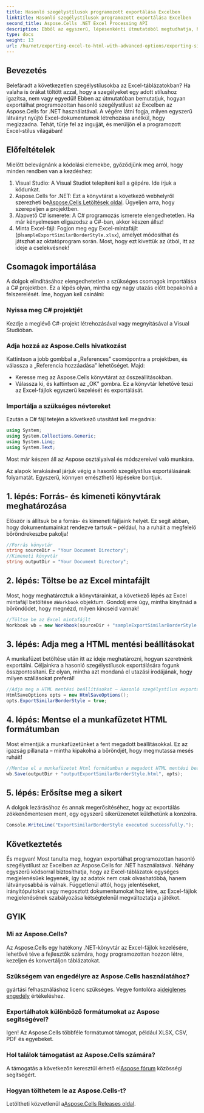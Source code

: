 ```yaml
---
title: Hasonló szegélystílusok programozott exportálása Excelben
linktitle: Hasonló szegélystílusok programozott exportálása Excelben
second_title: Aspose.Cells .NET Excel Processing API
description: Ebből az egyszerű, lépésenkénti útmutatóból megtudhatja, hogyan exportálhat programozottan hasonló szegélystílusokat az Excelben az Aspose.Cells for .NET használatával.
type: docs
weight: 13
url: /hu/net/exporting-excel-to-html-with-advanced-options/exporting-similar-border-style/
---
```

## Bevezetés
Belefáradt a következetlen szegélystílusokba az Excel-táblázatokban? Ha valaha is órákat töltött azzal, hogy a szegélyeket egy adott stílushoz igazítsa, nem vagy egyedül! Ebben az útmutatóban bemutatjuk, hogyan exportálhat programozottan hasonló szegélystílust az Excelben az Aspose.Cells for .NET használatával. A végére látni fogja, milyen egyszerű látványt nyújtó Excel-dokumentumok létrehozása anélkül, hogy megizzadna. Tehát, tűrje fel az ingujját, és merüljön el a programozott Excel-stílus világában!
## Előfeltételek
Mielőtt belevágnánk a kódolási elemekbe, győződjünk meg arról, hogy minden rendben van a kezdéshez:
1. Visual Studio: A Visual Studiot telepíteni kell a gépére. Ide írjuk a kódunkat.
2.  Aspose.Cells for .NET: Ezt a könyvtárat a következő webhelyről szerezheti be[Aspose.Cells Letöltések oldal](https://releases.aspose.com/cells/net/). Ügyeljen arra, hogy szerepeljen a projektben.
3. Alapvető C# ismerete: A C# programozás ismerete elengedhetetlen. Ha már kényelmesen eligazodsz a C#-ban, akkor készen állsz!
4. Minta Excel-fájl: Fogjon meg egy Excel-mintafájlt (pl`sampleExportSimilarBorderStyle.xlsx`), amelyet módosíthat és játszhat az oktatóprogram során.
Most, hogy ezt kivettük az útból, itt az ideje a cselekvésnek!
## Csomagok importálása
A dolgok elindításához elengedhetetlen a szükséges csomagok importálása a C# projektben. Ez a lépés olyan, mintha egy nagy utazás előtt bepakolná a felszerelését. Íme, hogyan kell csinálni:
### Nyissa meg C# projektjét
Kezdje a meglévő C#-projekt létrehozásával vagy megnyitásával a Visual Studióban.
### Adja hozzá az Aspose.Cells hivatkozást
Kattintson a jobb gombbal a „References” csomópontra a projektben, és válassza a „Referencia hozzáadása” lehetőséget. Majd:
- Keresse meg az Aspose.Cells könyvtárat az összeállításokban.
- Válassza ki, és kattintson az „OK” gombra.
Ez a könyvtár lehetővé teszi az Excel-fájlok egyszerű kezelését és exportálását.
### Importálja a szükséges névtereket
Ezután a C# fájl tetején a következő utasítást kell megadnia:
```csharp
using System;
using System.Collections.Generic;
using System.Linq;
using System.Text;
```
Most már készen áll az Aspose osztályaival és módszereivel való munkára.

Az alapok lerakásával járjuk végig a hasonló szegélystílus exportálásának folyamatát. Egyszerű, könnyen emészthető lépésekre bontjuk.
## 1. lépés: Forrás- és kimeneti könyvtárak meghatározása
Először is állítsuk be a forrás- és kimeneti fájljaink helyét. Ez segít abban, hogy dokumentumainkat rendezve tartsuk – például, ha a ruháit a megfelelő bőröndrekeszbe pakolja!
```csharp
//Forrás könyvtár
string sourceDir = "Your Document Directory";
//Kimeneti könyvtár
string outputDir = "Your Document Directory";
```
## 2. lépés: Töltse be az Excel mintafájlt
 Most, hogy meghatároztuk a könyvtárainkat, a következő lépés az Excel mintafájl betöltése a`Workbook` objektum. Gondolj erre úgy, mintha kinyitnád a bőröndödet, hogy megnézd, milyen kincseid vannak!
```csharp
//Töltse be az Excel mintafájlt
Workbook wb = new Workbook(sourceDir + "sampleExportSimilarBorderStyle.xlsx");
```
## 3. lépés: Adja meg a HTML mentési beállításokat
A munkafüzet betöltése után itt az ideje meghatározni, hogyan szeretnénk exportálni. Céljainkra a hasonló szegélystílusok exportálására fogunk összpontosítani. Ez olyan, mintha azt mondaná el utazási irodájának, hogy milyen szállásokat preferál!
```csharp
//Adja meg a HTML mentési beállításokat – Hasonló szegélystílus exportálása
HtmlSaveOptions opts = new HtmlSaveOptions();
opts.ExportSimilarBorderStyle = true;
```
## 4. lépés: Mentse el a munkafüzetet HTML formátumban
Most elmentjük a munkafüzetünket a fent megadott beállításokkal. Ez az igazság pillanata – mintha kipakolná a bőröndjét, hogy megmutassa mesés ruháit!
```csharp
//Mentse el a munkafüzetet Html formátumban a megadott HTML mentési beállításokkal
wb.Save(outputDir + "outputExportSimilarBorderStyle.html", opts);
```
## 5. lépés: Erősítse meg a sikert
A dolgok lezárásához és annak megerősítéséhez, hogy az exportálás zökkenőmentesen ment, egy egyszerű sikerüzenetet küldhetünk a konzolra.
```csharp
Console.WriteLine("ExportSimilarBorderStyle executed successfully.");
```
## Következtetés
És megvan! Most tanulta meg, hogyan exportálhat programozottan hasonló szegélystílust az Excelben az Aspose.Cells for .NET használatával. Néhány egyszerű kódsorral biztosíthatja, hogy az Excel-táblázatok egységes megjelenésűek legyenek, így az adatok nem csak olvashatóbbá, hanem látványosabbá is válnak.
Függetlenül attól, hogy jelentéseket, irányítópultokat vagy megosztott dokumentumokat hoz létre, az Excel-fájlok megjelenésének szabályozása kétségtelenül megváltoztatja a játékot.
## GYIK
### Mi az Aspose.Cells?
Az Aspose.Cells egy hatékony .NET-könyvtár az Excel-fájlok kezelésére, lehetővé téve a fejlesztők számára, hogy programozottan hozzon létre, kezeljen és konvertáljon táblázatokat.
### Szükségem van engedélyre az Aspose.Cells használatához?
 gyártási felhasználáshoz licenc szükséges. Vegye fontolóra a[ideiglenes engedély](https://purchase.aspose.com/temporary-license/) értékeléshez.
### Exportálhatok különböző formátumokat az Aspose segítségével?
Igen! Az Aspose.Cells többféle formátumot támogat, például XLSX, CSV, PDF és egyebeket.
### Hol találok támogatást az Aspose.Cells számára?
 A támogatás a következőn keresztül érhető el[Aspose fórum](https://forum.aspose.com/c/cells/9) közösségi segítségért.
### Hogyan tölthetem le az Aspose.Cells-t?
 Letöltheti közvetlenül a[Aspose.Cells Releases oldal](https://releases.aspose.com/cells/net/).